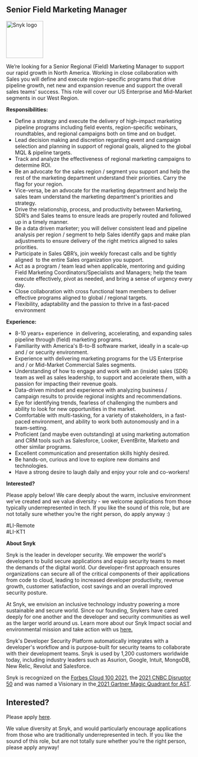 Senior Field Marketing Manager
---

<img src="https://res.cloudinary.com/snyk/image/upload/v1537345894/press-kit/brand/logo-black.png" width="100" alt="Snyk logo" />

<p><span style="font-weight: 400;">We’re looking for a Senior Regional (Field) Marketing Manager to support our rapid growth in North America. Working in close collaboration with Sales you will define and execute region-specific programs that drive pipeline growth, net new and expansion revenue and support the overall sales teams’ success. This role will cover our US Enterprise and Mid-Market segments in our West Region.&nbsp;</span></p>
<p><strong>Responsibilities:</strong></p>
<ul>
<li style="font-weight: 400;"><span style="font-weight: 400;">Define a strategy and execute the delivery of high-impact marketing pipeline programs including field events, region-specific webinars, roundtables, and regional campaigns both on time and on budget.</span></li>
<li style="font-weight: 400;"><span style="font-weight: 400;">Lead decision making and discretion regarding event and campaign selection and planning in support of regional goals, aligned to the global MQL &amp; pipeline targets.</span></li>
<li style="font-weight: 400;"><span style="font-weight: 400;">Track and analyze the effectiveness of regional marketing campaigns to determine ROI.</span></li>
<li style="font-weight: 400;"><span style="font-weight: 400;">Be an advocate for the sales region / segment you support and help the rest of the marketing department understand their priorities. Carry the flag for your region.</span></li>
<li style="font-weight: 400;"><span style="font-weight: 400;">Vice-versa, be an advocate for the marketing department and help the sales team understand the marketing department's priorities and strategy.</span></li>
<li style="font-weight: 400;"><span style="font-weight: 400;">Drive the relationship, process, and productivity between Marketing, SDR’s and Sales teams to ensure leads are properly routed and followed up in a timely manner.</span></li>
<li style="font-weight: 400;"><span style="font-weight: 400;">Be a data driven marketer; you will deliver consistent lead and pipeline analysis per region / segment to help Sales identify gaps and make plan adjustments to ensure delivery of the right metrics aligned to sales priorities.</span></li>
<li style="font-weight: 400;"><span style="font-weight: 400;">Participate in Sales QBR’s, join weekly forecast calls and be tightly aligned&nbsp; to the entire Sales organization you support.&nbsp;</span></li>
<li style="font-weight: 400;"><span style="font-weight: 400;">Act as a program / team lead when applicable, mentoring and guiding Field Marketing Coordinators/Specialists and Managers; help the team execute effectively, pivot as needed, and bring a sense of urgency every day.</span></li>
<li style="font-weight: 400;"><span style="font-weight: 400;">Close collaboration with cross functional team members to deliver effective programs aligned to global / regional targets.</span></li>
<li style="font-weight: 400;"><span style="font-weight: 400;">Flexibility, adaptability and the passion to thrive in a fast-paced environment</span></li>
</ul>
<p><strong>Experience:</strong></p>
<ul>
<li style="font-weight: 400;"><span style="font-weight: 400;">8-10 years+ experience&nbsp; in delivering, accelerating, and expanding sales pipeline through (field) marketing programs.</span></li>
<li style="font-weight: 400;"><span style="font-weight: 400;">Familiarity with America's B-to-B software market, ideally in a scale-up and / or security environment.</span></li>
<li style="font-weight: 400;"><span style="font-weight: 400;">Experience with delivering marketing programs for the US Enterprise and / or Mid-Market Commercial Sales segments.</span></li>
<li style="font-weight: 400;"><span style="font-weight: 400;">Understanding of how to engage and work with an (inside) sales (SDR) team as well as sales leadership, to support and accelerate them, with a passion for impacting their revenue goals.</span></li>
<li style="font-weight: 400;"><span style="font-weight: 400;">Data-driven mindset and experience with analyzing business / campaign results to provide regional insights and recommendations.</span></li>
<li style="font-weight: 400;"><span style="font-weight: 400;">Eye for identifying trends, fearless of challenging the numbers and ability to look for new opportunities in the market.&nbsp;</span></li>
<li style="font-weight: 400;"><span style="font-weight: 400;">Comfortable with multi-tasking, for a variety of stakeholders, in a fast-paced environment, and ability to work both autonomously and in a team-setting.</span></li>
<li style="font-weight: 400;"><span style="font-weight: 400;">Proficient (and maybe even outstanding) at using marketing automation and CRM tools such as Salesforce, Looker, EventBrite, Marketo and other similar programs.&nbsp;</span></li>
<li style="font-weight: 400;"><span style="font-weight: 400;">Excellent communication and presentation skills highly desired.</span></li>
<li style="font-weight: 400;"><span style="font-weight: 400;">Be hands-on, curious and love to explore new domains and technologies.</span></li>
<li style="font-weight: 400;"><span style="font-weight: 400;">Have a strong desire to laugh daily and enjoy your role and co-workers!</span></li>
</ul>
<p><strong>Interested?</strong></p>
<p><span style="font-weight: 400;">Please apply below! We care deeply about the warm, inclusive environment we’ve created and we value diversity - we welcome applications from those typically underrepresented in tech. If you like the sound of this role, but are not totally sure whether you’re the right person, do apply anyway :)</span></p>
<p>#LI-Remote<br>#LI-KT1</p><div class="content-conclusion"><p><strong>About Snyk</strong></p>
<p><span style="font-weight: 400;">Snyk is the leader in developer security. We empower the world's developers to build secure applications and equip security teams to meet the demands of the digital world. Our developer-first approach ensures organizations can secure all of the critical components of their applications from code to cloud, leading to increased developer productivity, revenue growth, customer satisfaction, cost savings and an overall improved security posture.&nbsp;</span></p>
<p><span style="font-weight: 400;">At Snyk, we envision an inclusive technology industry powering a more sustainable and secure world.</span> <span style="font-weight: 400;">Since our founding, Snykers have cared deeply for one another and the developer and security communities as well as the larger world around us. Learn more about our Snyk Impact social and environmental mission and take action with us </span><a href="https://snyk.io/about/snyk-impact/"><span style="font-weight: 400;">here.</span></a></p>
<p><span style="font-weight: 400;">Snyk's Developer Security Platform automatically integrates with a developer's workflow and is purpose-built for security teams to collaborate with their development teams. Snyk is used by 1,200 customers worldwide today, including industry leaders such as Asurion, Google, Intuit, MongoDB, New Relic, Revolut and Salesforce.</span></p>
<p><span style="font-weight: 400;">Snyk is recognized on the </span><a href="https://www.forbes.com/cloud100/#6f24b5ba5f94"><span style="font-weight: 400;">Forbes Cloud 100 2021</span></a><span style="font-weight: 400;">, the </span><a href="https://www.cnbc.com/2021/05/25/these-are-the-2021-cnbc-disruptor-50-companies.html"><span style="font-weight: 400;">2021 CNBC Disruptor 50</span></a><span style="font-weight: 400;"> and was named a Visionary in the</span><a href="https://snyk.io/blog/snyk-visionary-2021-gartner-magic-quadrant-for-ast/"><span style="font-weight: 400;"> 2021 Gartner Magic Quadrant for AST</span></a><span style="font-weight: 400;">.</span></p></div>

Interested?
---

Please apply [here](https://boards.greenhouse.io/snyk/jobs/6225573002#app).

We value diversity at Snyk, and would particularly encourage applications from those who are traditionally underrepresented in tech.
If you like the sound of this role, but are not totally sure whether you’re the right person, please apply anyway!
